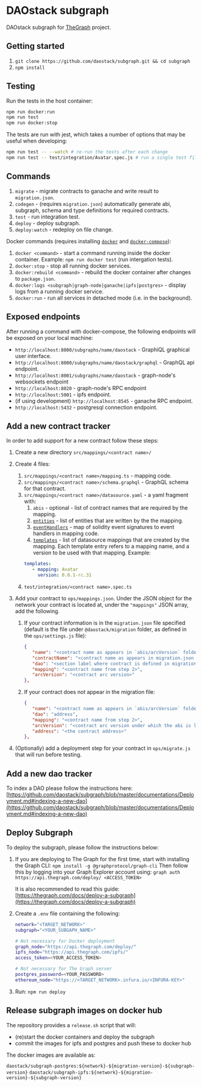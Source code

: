 # DAOstack subgraph

DAOstack subgraph for [TheGraph](https://thegraph.com/) project.

## Getting started

1. `git clone https://github.com/daostack/subgraph.git && cd subgraph`
2. `npm install`

## Testing

Run the tests in the host container:

```sh
npm run docker:run
npm run test
npm run docker:stop
```

The tests are run with jest, which takes a number of options that may be useful when developing:

```sh
npm run test -- --watch # re-run the tests after each change
npm run test -- test/integration/Avatar.spec.js # run a single test file
```

## Commands

1. `migrate` - migrate contracts to ganache and write result to `migration.json`.
2. `codegen` - (requires `migration.json`) automatically generate abi, subgraph, schema and type definitions for
   required contracts.
3. `test` - run integration test.
4. `deploy` - deploy subgraph.
5. `deploy:watch` - redeploy on file change.

Docker commands (requires installing [`docker`](https://docs.docker.com/v17.12/install/) and
[`docker-compose`](https://docs.docker.com/compose/install/)):

1. `docker <command>` - start a command running inside the docker container. Example: `npm run docker test` (run
   intergation tests).
2. `docker:stop` - stop all running docker services.
3. `docker:rebuild <command>` - rebuild the docker container after changes to `package.json`.
4. `docker:logs <subgraph|graph-node|ganache|ipfs|postgres>` - display logs from a running docker service.
5. `docker:run` - run all services in detached mode (i.e. in the background).

## Exposed endpoints

After running a command with docker-compose, the following endpoints will be exposed on your local machine:

- `http://localhost:8000/subgraphs/name/daostack` - GraphiQL graphical user interface.
- `http://localhost:8000/subgraphs/name/daostack/graphql` - GraphQL api endpoint.
- `http://localhost:8001/subgraphs/name/daostack` - graph-node's websockets endpoint
- `http://localhost:8020` - graph-node's RPC endpoint
- `http://localhost:5001` - ipfs endpoint.
- (if using development) `http://localhost:8545` - ganache RPC endpoint.
- `http://localhost:5432` - postgresql connection endpoint.

## Add a new contract tracker

In order to add support for a new contract follow these steps:

1. Create a new directory `src/mappings/<contract name>/`
2. Create 4 files:

   1. `src/mappings/<contract name>/mapping.ts` - mapping code.
   2. `src/mappings/<contract name>/schema.graphql` - GraphQL schema for that contract.
   3. `src/mappings/<contract name>/datasource.yaml` - a yaml fragment with:
      1. `abis` - optional - list of contract names that are required by the mapping.
      2. [`entities`](https://github.com/graphprotocol/graph-node/blob/master/docs/subgraph-manifest.md#1521-ethereum-events-mapping) -
         list of entities that are written by the the mapping.
      3. [`eventHandlers`](https://github.com/graphprotocol/graph-node/blob/master/docs/subgraph-manifest.md#1522-eventhandler) -
         map of solidity event signatures to event handlers in mapping code.
      4. [`templates`]([https://](https://github.com/graphprotocol/graph-node/blob/master/docs/subgraph-manifest.md#17-dynamicdatasource)) - list of datasource mappings that are created by the mapping. Each template entry refers to a mapping name, and a version to be used with that mapping. Example:
      ```yaml
      templates:
         - mapping: Avatar
           version: 0.0.1-rc.31
      ```
   4. `test/integration/<contract name>.spec.ts`

3. Add your contract to `ops/mappings.json`. Under the JSON object for the network your contract is located at, under the `"mappings"` JSON array, add the following.

   1. If your contract information is in the `migration.json` file specified (default is the file under `@daostack/migration` folder, as defined in the `ops/settings.js` file):

      ```json
      {
         "name": "<contract name as appears in `abis/arcVersion` folder>",
         "contractName": "<contract name as appears in migration.json file>",
         "dao": "<section label where contract is defined in migration.json file (base/ dao/ test/ organs)>",
         "mapping": "<contract name from step 2>",
         "arcVersion": "<contract arc version>"
      },
      ```

   2. If your contract does not appear in the migration file:

      ```json
      {
         "name": "<contract name as appears in `abis/arcVersion` folder>",
         "dao": "address",
         "mapping": "<contract name from step 2>",
         "arcVersion": "<contract arc version under which the abi is located in the `abis` folder>",
         "address": "<the contract address>"
      },
      ```

4. (Optionally) add a deployment step for your contract in `ops/migrate.js` that will run before testing.

## Add a new dao tracker

To index a DAO please follow the instructions here: [https://github.com/daostack/subgraph/blob/master/documentations/Deployment.md#indexing-a-new-dao](https://github.com/daostack/subgraph/blob/master/documentations/Deployment.md#indexing-a-new-dao)

## Deploy Subgraph

To deploy the subgraph, please follow the instructions below:

1. If you are deploying to The Graph for the first time, start with installing the Graph CLI:
`npm install -g @graphprotocol/graph-cli`
Then follow this by logging into your Graph Explorer account using:
`graph auth https://api.thegraph.com/deploy/ <ACCESS_TOKEN>`

   It is also recommended to read this guide: [https://thegraph.com/docs/deploy-a-subgraph](https://thegraph.com/docs/deploy-a-subgraph)

2. Create a `.env` file containing the following:

   ```bash
   network="<TARGET_NETWORK>"
   subgraph="<YOUR_SUBGAPH_NAME>"

   # Not necessary for Docker deployment
   graph_node="https://api.thegraph.com/deploy/"
   ipfs_node="https://api.thegraph.com/ipfs/"
   access_token=<YOUR_ACCESS_TOKEN>

   # Not necessary for The Graph server
   postgres_password=<YOUR_PASSWORD>
   ethereum_node="https://<TARGET_NETWORK>.infura.io/<INFURA-KEY>"
   ```

3. Run: ``npm run deploy``

## Release subgraph images on docker hub

The repository provides a `release.sh` script that will:

- (re)start the docker containers and deploy the subgraph
- commit the images for ipfs and postgres and push these to docker hub

The docker images are available as:

`daostack/subgraph-postgres:${network}-${migration-version}-${subgraph-version}`
`daostack/subgraph-ipfs:${network}-${migration-version}-${subgraph-version}`
